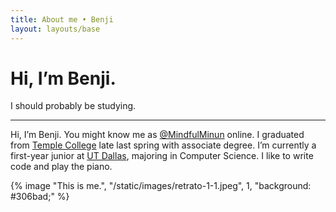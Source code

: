 ```yaml
---
title: About me • Benji
layout: layouts/base
---
```


# Hi, I’m Benji.

I should probably be studying.

---

Hi, I’m Benji. You might know me as [@MindfulMinun][twttr] online. I graduated from [Temple College][templejc] late last spring with associate degree. I’m currently a first-year junior at [UT Dallas][utd], majoring in Computer Science. I like to write code and play the piano.

{% image "This is me.", "/static/images/retrato-1-1.jpeg", 1, "background: #306bad;" %}


[twttr]: https://twitter.com/MindfulMinun
[templejc]: https://templejc.edu
[utd]: https://utdallas.edu
